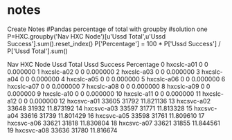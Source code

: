 # notes
Create  Notes
#Pandas percentage of total with groupby
#solution one 
P=HXC.groupby('Nav HXC Node')[u'Ussd Total',u'Ussd Success'].sum().reset_index()
P['Percentage'] = 100 * P['Ussd Success']  / P['Ussd Total'].sum()

Nav HXC Node  Ussd Total  Ussd Success  Percentage
0    hxcslc-a01           0             0    0.000000
1    hxcslc-a02           0             0    0.000000
2    hxcslc-a03           0             0    0.000000
3    hxcslc-a04           0             0    0.000000
4    hxcslc-a05           0             0    0.000000
5    hxcslc-a06           0             0    0.000000
6    hxcslc-a07           0             0    0.000000
7    hxcslc-a08           0             0    0.000000
8    hxcslc-a09           0             0    0.000000
9    hxcslc-a10           0             0    0.000000
10   hxcslc-a11           0             0    0.000000
11   hxcslc-a12           0             0    0.000000
12   hxcsvc-a01       33605         31792   11.821136
13   hxcsvc-a02       33648         31932   11.873192
14   hxcsvc-a03       33597         31771   11.813328
15   hxcsvc-a04       33616         31739   11.801429
16   hxcsvc-a05       33598         31761   11.809610
17   hxcsvc-a06       33621         31818   11.830804
18   hxcsvc-a07       33621         31855   11.844561
19   hxcsvc-a08       33636         31780   11.816674
